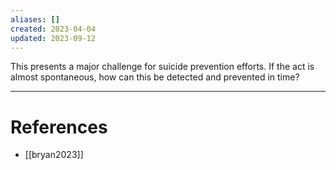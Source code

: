 ```yaml
---
aliases: []
created: 2023-04-04
updated: 2023-09-12
---
```

This presents a major challenge for suicide prevention efforts. If the act is almost spontaneous, how can this be detected and prevented in time?

---
# References
* [[bryan2023]]